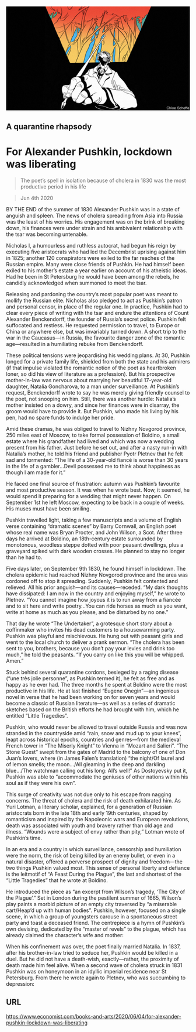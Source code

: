 ![](./images/20200606_BKD001_0.jpg)

## A quarantine rhapsody

# For Alexander Pushkin, lockdown was liberating

> The poet’s spell in isolation because of cholera in 1830 was the most productive period in his life

> Jun 4th 2020

BY THE END of the summer of 1830 Alexander Pushkin was in a state of anguish and spleen. The news of cholera spreading from Asia into Russia was the least of his worries. His engagement was on the brink of breaking down, his finances were under strain and his ambivalent relationship with the tsar was becoming untenable.

Nicholas I, a humourless and ruthless autocrat, had begun his reign by executing five aristocrats who had led the Decembrist uprising against him in 1825; another 120 conspirators were exiled to the far reaches of the Russian empire. Many were close friends of Pushkin. He had himself been exiled to his mother’s estate a year earlier on account of his atheistic ideas. Had he been in St Petersburg he would have been among the rebels, he candidly acknowledged when summoned to meet the tsar.

Releasing and pardoning the country’s most popular poet was meant to mollify the Russian elite. Nicholas also pledged to act as Pushkin’s patron and personal censor, in place of the regular one. In practice, Pushkin had to clear every piece of writing with the tsar and endure the attentions of Count Alexander Benckendorff, the founder of Russia’s secret police. Pushkin felt suffocated and restless. He requested permission to travel, to Europe or China or anywhere else, but was invariably turned down. A short trip to the war in the Caucasus—in Russia, the favourite danger zone of the romantic age—resulted in a humiliating rebuke from Benckendorff.

These political tensions were jeopardising his wedding plans. At 30, Pushkin longed for a private family life, shielded from both the state and his admirers (if that impulse violated the romantic notion of the poet as heartbroken loner, so did his view of literature as a profession). But his prospective mother-in-law was nervous about marrying her beautiful 17-year-old daughter, Natalia Goncharova, to a man under surveillance. At Pushkin’s request, Benckendorff wrote to say he was merely giving friendly counsel to the poet, not snooping on him. Still, there was another hurdle: Natalia’s mother insisted on a dowry, and since her finances were in disarray, the groom would have to provide it. But Pushkin, who made his living by his pen, had no spare funds to indulge her pride.

Amid these dramas, he was obliged to travel to Nizhny Novgorod province, 250 miles east of Moscow, to take formal possession of Boldino, a small estate where his grandfather had lived and which was now a wedding present from his father. Just before he set out, and after a nasty run-in with Natalia’s mother, he told his friend and publisher Pyotr Pletnev that he felt sad and tormented: “The life of a 30-year-old fiancé is worse than 30 years in the life of a gambler…Devil possessed me to think about happiness as though I am made for it.”

He faced one final source of frustration: autumn was Pushkin’s favourite and most productive season. It was when he wrote best. Now, it seemed, he would spend it preparing for a wedding that might never happen. On September 1st he left Moscow, expecting to be back in a couple of weeks. His muses must have been smiling.

Pushkin travelled light, taking a few manuscripts and a volume of English verse containing “dramatic scenes” by Barry Cornwall, an English poet whose real name was Bryan Procter, and John Wilson, a Scot. After three days he arrived at Boldino, an 18th-century estate surrounded by monotonous, woodless steppe dotted with poor peasant dwellings, plus a graveyard spiked with dark wooden crosses. He planned to stay no longer than he had to.

Five days later, on September 9th 1830, he found himself in lockdown. The cholera epidemic had reached Nizhny Novgorod province and the area was cordoned off to stop it spreading. Suddenly, Pushkin felt contented and relieved. All his prior anguish—and its causes—receded. “My dark thoughts have dissipated: I am now in the country and enjoying myself,” he wrote to Pletnev. “You cannot imagine how joyous it is to run away from a fiancée and to sit here and write poetry…You can ride horses as much as you want, write at home as much as you please, and be disturbed by no one.”

That day he wrote “The Undertaker”, a grotesque short story about a coffinmaker who invites his dead customers to a housewarming party. Pushkin was playful and mischievous. He hung out with peasant girls and went to the local church to deliver a prank sermon. “The cholera has been sent to you, brothers, because you don’t pay your levies and drink too much,” he told the peasants. “If you carry on like this you will be whipped. Amen.”

Stuck behind several quarantine cordons, besieged by a raging disease (“une très jolie personne”, as Pushkin termed it), he felt as free and as happy as he ever had. The three months he spent at Boldino were the most productive in his life. He at last finished “Eugene Onegin”—an ingenious novel in verse that he had been working on for seven years and would become a classic of Russian literature—as well as a series of dramatic sketches based on the British efforts he had brought with him, which he entitled “Little Tragedies”.

Pushkin, who would never be allowed to travel outside Russia and was now stranded in the countryside amid “rain, snow and mud up to your knees”, leapt across historical epochs, countries and genres—from the medieval French tower in “The Miserly Knight” to Vienna in “Mozart and Salieri”. “The Stone Guest” swept from the gates of Madrid to the balcony of one of Don Juan’s lovers, where (in James Falen’s translation) “the night/Of laurel and of lemon smells; the moon…/All gleaming in the deep and darkling blue…/The watchman calling out his long: All’s well!” As Dostoyevsky put it, Pushkin was able to “accommodate the geniuses of other nations within his soul as if they were his own”.

This surge of creativity was not due only to his escape from nagging concerns. The threat of cholera and the risk of death exhilarated him. As Yuri Lotman, a literary scholar, explained, for a generation of Russian aristocrats born in the late 18th and early 19th centuries, shaped by romanticism and inspired by the Napoleonic wars and European revolutions, death was associated with youth and bravery rather than old age and illness. “Wounds were a subject of envy rather than pity,” Lotman wrote of Pushkin’s time.

In an era and a country in which surveillance, censorship and humiliation were the norm, the risk of being killed by an enemy bullet, or even in a natural disaster, offered a perverse prospect of dignity and freedom—the two things Pushkin valued most. This sense of personal liberty and defiance is the leitmotif of “A Feast During the Plague”, the last and shortest of the “Little Tragedies” that he wrote at Boldino.

He introduced the piece as “an excerpt from Wilson’s tragedy, ‘The City of the Plague’.” Set in London during the pestilent summer of 1665, Wilson’s play paints a morbid picture of an empty city traversed by “a miserable cart/Heap’d up with human bodies”. Pushkin, however, focused on a single scene, in which a group of youngsters carouse in a spontaneous street party and toast a deceased friend. The centrepiece is a hymn of Pushkin’s own devising, dedicated by the “master of revels” to the plague, which has already claimed the character’s wife and mother:

When his confinement was over, the poet finally married Natalia. In 1837, after his brother-in-law tried to seduce her, Pushkin would be killed in a duel. But he did not have a death-wish, exactly—rather, the proximity of death made him feel alive. When a second wave of cholera struck in 1831 Pushkin was on honeymoon in an idyllic imperial residence near St Petersburg. From there he wrote again to Pletnev, who was succumbing to depression:

## URL

https://www.economist.com/books-and-arts/2020/06/04/for-alexander-pushkin-lockdown-was-liberating
